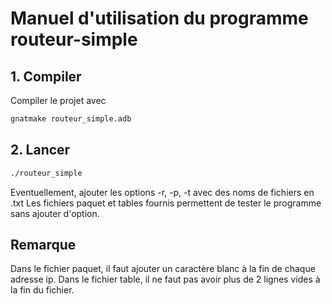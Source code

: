 # Manuel d'utilisation du programme routeur-simple

## 1. Compiler

Compiler le projet avec 

```bash
gnatmake routeur_simple.adb
```

## 2. Lancer

```bash
./routeur_simple
```

Eventuellement, ajouter les options -r, -p, -t avec des noms de fichiers en .txt
Les fichiers paquet et tables fournis permettent de tester le programme sans ajouter d'option.

## Remarque

Dans le fichier paquet, il faut ajouter un caractère blanc à la fin de chaque adresse ip.
Dans le fichier table, il ne faut pas avoir plus de 2 lignes vides à la fin du fichier.
